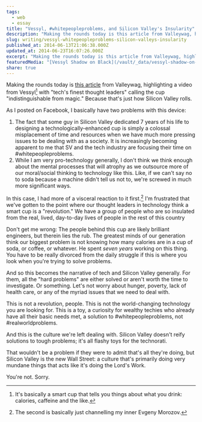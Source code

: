 ```yaml
---
tags:
  - web
  - essay
title: "Vessyl, #whitepeopleproblems, and Silicon Valley's Insularity"
description: "Making the rounds today is this article from Valleywag, highlighting a video from Vessyl1 with “tech’s finest thought leaders” calling the cup “indistinguishable from magic.” Because that’s just how Silicon Valley rolls. As I posted on Facebook, I basically have two problems with this device: The fact that some guy in Silicon Valley dedicated 7 \\[…]"
slug: writing/vessyl-whitepeopleproblems-silicon-valleys-insularity
published_at: 2014-06-13T21:06:38.000Z
updated_at: 2014-06-23T16:07:26.000Z
excerpt: "Making the rounds today is this article from Valleywag, highlighting a video from Vessyl1 with “tech’s finest thought leaders” calling the cup “indistinguishable from magic.” Because that’s just how Silicon Valley rolls. As I posted on Facebook, I basically have two problems with this device: The fact that some guy in Silicon Valley dedicated 7 \\[…]"
featuredMedia: "[Vessyl Shadow on Black](/vault/_data/vessyl-shadow-on-black.md)"
share: true
---
```


Making the rounds today is [this article](http://valleywag.gawker.com/thinkfluencers-say-200-smart-cup-is-indistinguishable-1590465009) from Valleywag, highlighting a video from Vessyl[^1] with "tech's finest thought leaders" calling the cup "indistinguishable from magic." Because that's just how Silicon Valley rolls.

As I posted on Facebook, I basically have two problems with this device:

1. The fact that some guy in Silicon Valley dedicated 7 years of his life to designing a technologically-enhanced cup is simply a colossal misplacement of time and resources when we have much more pressing issues to be dealing with as a society. It is increasingly becoming apparent to me that SV and the tech industry are focusing their time on \#whitepeopleproblems.
2. While I am very pro-technology generally, I don't think we think enough about the mental processes that will atrophy as we outsource more of our moral/social thinking to technology like this. Like, if we can't say no to soda because a machine didn't tell us not to, we're screwed in much more significant ways.

In this case, I had more of a visceral reaction to it first.[^2] I'm frustrated that we've gotten to the point where our thought leaders in technology think a smart cup is a "revolution." We have a group of people who are so insulated from the real, lived, day-to-day lives of people in the rest of this country

Don't get me wrong: The people behind this cup are likely brilliant engineers, but therein lies the rub. The greatest minds of our generation think our biggest problem is not knowing how many calories are in a cup of soda, or coffee, or whatever. He spent _seven years_ working on this thing. You have to be really divorced from the daily struggle if this is where you look when you're trying to solve problems.

And so this becomes the narrative of tech and Silicon Valley generally. For them, all the "hard problems" are either solved or aren't worth the time to investigate. Or something. Let's not worry about hunger, poverty, lack of health care, or any of the myriad issues that we need to deal with.

This is not a revolution, people. This is not the world-changing technology you are looking for. This is a toy, a curiosity for wealthy techies who already have all their basic needs met, a solution to \#whitepeopleproblems, not \#realworldproblems.

And this is the culture we're left dealing with. Silicon Valley doesn't reify solutions to tough problems; it's all flashy toys for the technorati.

That wouldn't be a problem if they were to admit that's all they're doing, but Silicon Valley is the new Wall Street: a culture that's primarily doing very mundane things that acts like it's doing the Lord's Work.

You're not. Sorry.

[^1]: It's basically a smart cup that tells you things about what you drink: calories, caffeine and the like.

[^2]: The second is basically just channelling my inner Evgeny Morozov.
